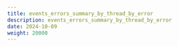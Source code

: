 ```yaml
---
title: events_errors_summary_by_thread_by_error
description: events_errors_summary_by_thread_by_error
date: 2024-10-09
weight: 20000
---
```

<style>
th, td {
  border: 1px solid rgb(190, 190, 190);
}
</style>
